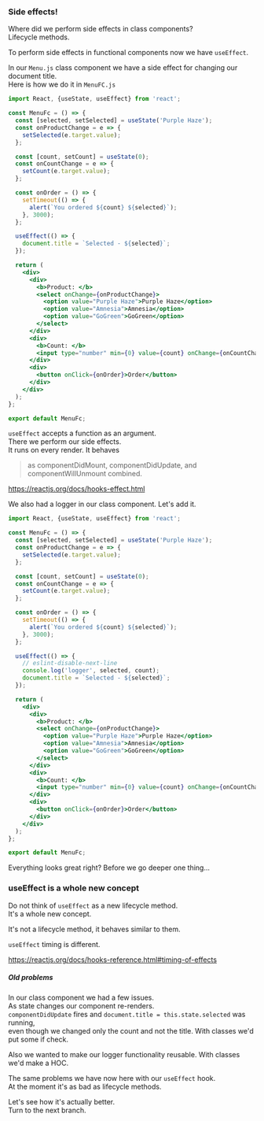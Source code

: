 ### Side effects!

Where did we perform side effects in class components?  
Lifecycle methods.

To perform side effects in functional components now we have `useEffect`.

In our `Menu.js` class component we have a side effect for changing our document title.  
Here is how we do it in `MenuFC.js`

```jsx harmony
import React, {useState, useEffect} from 'react';

const MenuFc = () => {
  const [selected, setSelected] = useState('Purple Haze');
  const onProductChange = e => {
    setSelected(e.target.value);
  };

  const [count, setCount] = useState(0);
  const onCountChange = e => {
    setCount(e.target.value);
  };

  const onOrder = () => {
    setTimeout(() => {
      alert(`You ordered ${count} ${selected}`);
    }, 3000);
  };

  useEffect(() => {
    document.title = `Selected - ${selected}`;
  });

  return (
    <div>
      <div>
        <b>Product: </b>
        <select onChange={onProductChange}>
          <option value="Purple Haze">Purple Haze</option>
          <option value="Amnesia">Amnesia</option>
          <option value="GoGreen">GoGreen</option>
        </select>
      </div>
      <div>
        <b>Count: </b>
        <input type="number" min={0} value={count} onChange={onCountChange} />
      </div>
      <div>
        <button onClick={onOrder}>Order</button>
      </div>
    </div>
  );
};

export default MenuFc;

```

`useEffect` accepts a function as an argument.  
There we perform our side effects.  
It runs on every render.
It behaves
> as componentDidMount, componentDidUpdate, and componentWillUnmount combined.

https://reactjs.org/docs/hooks-effect.html

We also had a logger in our class component. Let's add it.

```jsx harmony
import React, {useState, useEffect} from 'react';

const MenuFc = () => {
  const [selected, setSelected] = useState('Purple Haze');
  const onProductChange = e => {
    setSelected(e.target.value);
  };

  const [count, setCount] = useState(0);
  const onCountChange = e => {
    setCount(e.target.value);
  };

  const onOrder = () => {
    setTimeout(() => {
      alert(`You ordered ${count} ${selected}`);
    }, 3000);
  };

  useEffect(() => {
    // eslint-disable-next-line
    console.log('logger', selected, count);
    document.title = `Selected - ${selected}`;
  });

  return (
    <div>
      <div>
        <b>Product: </b>
        <select onChange={onProductChange}>
          <option value="Purple Haze">Purple Haze</option>
          <option value="Amnesia">Amnesia</option>
          <option value="GoGreen">GoGreen</option>
        </select>
      </div>
      <div>
        <b>Count: </b>
        <input type="number" min={0} value={count} onChange={onCountChange} />
      </div>
      <div>
        <button onClick={onOrder}>Order</button>
      </div>
    </div>
  );
};

export default MenuFc;

```

Everything looks great right? Before we go deeper one thing...

### useEffect is a whole new concept

Do not think of `useEffect` as a new lifecycle method.  
It's a whole new concept.

It's not a lifecycle method, it behaves similar to them.

`useEffect` timing is different.  

https://reactjs.org/docs/hooks-reference.html#timing-of-effects

##### Old problems

In our class component we had a few issues.  
As state changes our component re-renders.  
`componentDidUpdate` fires and `document.title = this.state.selected` was running,  
even though we changed only the count and not the title. With classes we'd put some if check.

Also we wanted to make our logger functionality reusable. With classes we'd make a HOC.

The same problems we have now here with our `useEffect` hook.  
At the moment it's as bad as lifecycle methods.

Let's see how it's actually better.  
Turn to the next branch.